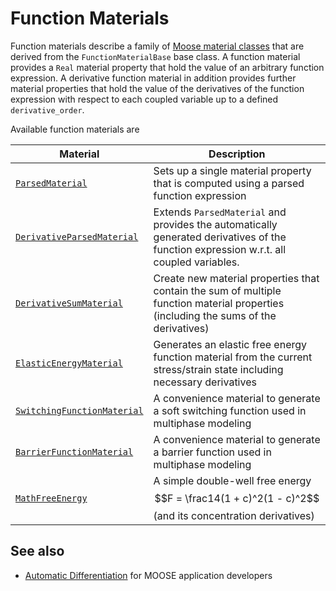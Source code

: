 # Function Materials

Function materials describe a family of [Moose material classes](/Materials/index.md) that are derived from the `FunctionMaterialBase`
base class. A function material provides a `Real` material property that hold the value of an arbitrary function expression. A derivative function material in addition provides further material properties that hold the value of the derivatives of the function expression with respect to each coupled variable up to a defined `derivative_order`.

Available function materials are

| Material | Description |
| - | - |
| [`ParsedMaterial`](/ParsedMaterial.md) | Sets up a single material property that is computed using a parsed function expression |
| [`DerivativeParsedMaterial`](/DerivativeParsedMaterial.md) | Extends `ParsedMaterial` and provides the automatically generated derivatives of the function expression w.r.t. all coupled variables. |
| [`DerivativeSumMaterial`](/DerivativeSumMaterial.md) | Create new material properties that contain the sum of multiple function material properties (including the sums of the derivatives) |
| [`ElasticEnergyMaterial`](/ElasticEnergyMaterial.md) | Generates an elastic free energy function material from the current stress/strain state including necessary derivatives |
| [`SwitchingFunctionMaterial`](/SwitchingFunctionMaterial.md) | A convenience material to generate a soft switching function used in multiphase modeling |
| [`BarrierFunctionMaterial`](/BarrierFunctionMaterial.md) | A convenience material to generate a barrier function used in multiphase modeling |
| [`MathFreeEnergy`](/MathFreeEnergy.md) | A simple double-well free energy $$F = \frac14(1 + c)^2(1 - c)^2$$ (and its concentration derivatives) |


## See also

- [Automatic Differentiation](AutomaticDifferentiation) for MOOSE application developers
